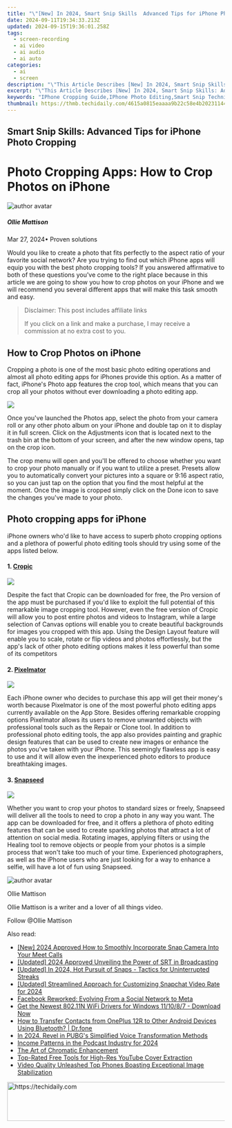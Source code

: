 ```yaml
---
title: "\"[New] In 2024, Smart Snip Skills  Advanced Tips for iPhone Photo Cropping\""
date: 2024-09-11T19:34:33.213Z
updated: 2024-09-15T19:36:01.258Z
tags: 
  - screen-recording
  - ai video
  - ai audio
  - ai auto
categories: 
  - ai
  - screen
description: "\"This Article Describes [New] In 2024, Smart Snip Skills: Advanced Tips for iPhone Photo Cropping\""
excerpt: "\"This Article Describes [New] In 2024, Smart Snip Skills: Advanced Tips for iPhone Photo Cropping\""
keywords: "IPhone Cropping Guide,IPhone Photo Editing,Smart Snip Techniques,Advanced Crop Methods,IPhone Snipping Tips,Enhanced Image Cropping,Skilled Photo Cropping"
thumbnail: https://thmb.techidaily.com/4615a0815eaaaa9b22c58e4b20231144a4af2f1f5af9f2c94189c8d2595dadf6.jpg
---
```


## Smart Snip Skills: Advanced Tips for iPhone Photo Cropping

# Photo Cropping Apps: How to Crop Photos on iPhone

![author avatar](https://images.wondershare.com/filmora/article-images/ollie-mattison.jpg)

##### Ollie Mattison

 Mar 27, 2024• Proven solutions

 Would you like to create a photo that fits perfectly to the aspect ratio of your favorite social network? Are you trying to find out which iPhone apps will equip you with the best photo cropping tools? If you answered affirmative to both of these questions you've come to the right place because in this article we are going to show you how to crop photos on your iPhone and we will recommend you several different apps that will make this task smooth and easy.

>  Disclaimer: This post includes affiliate links
>
>  If you click on a link and make a purchase, I may receive a commission at no extra cost to you.
>

## How to Crop Photos on iPhone

 Cropping a photo is one of the most basic photo editing operations and almost all photo editing apps for iPhones provide this option. As a matter of fact, iPhone's Photo app features the crop tool, which means that you can crop all your photos without ever downloading a photo editing app.

![](https://images.wondershare.com/filmora/article-images/crop-photo-on-iphone.gif)

 Once you've launched the Photos app, select the photo from your camera roll or any other photo album on your iPhone and double tap on it to display it in full screen. Click on the Adjustments icon that is located next to the trash bin at the bottom of your screen, and after the new window opens, tap on the crop icon.

 The crop menu will open and you'll be offered to choose whether you want to crop your photo manually or if you want to utilize a preset. Presets allow you to automatically convert your pictures into a square or 9:16 aspect ratio, so you can just tap on the option that you find the most helpful at the moment. Once the image is cropped simply click on the Done icon to save the changes you've made to your photo.

## Photo cropping apps for iPhone

 iPhone owners who'd like to have access to superb photo cropping options and a plethora of powerful photo editing tools should try using some of the apps listed below.

#### 1\. [Cropic](https://itunes.apple.com/gb/app/cropic-crop-photo-video-insta-size-layout/id662802077?mt=8)

![](https://images.wondershare.com/filmora/article-images/cropic.jpg)

 Despite the fact that Cropic can be downloaded for free, the Pro version of the app must be purchased if you'd like to exploit the full potential of this remarkable image cropping tool. However, even the free version of Cropic will allow you to post entire photos and videos to Instagram, while a large selection of Canvas options will enable you to create beautiful backgrounds for images you cropped with this app. Using the Design Layout feature will enable you to scale, rotate or flip videos and photos effortlessly, but the app's lack of other photo editing options makes it less powerful than some of its competitors

#### 2\. [Pixelmator](https://itunes.apple.com/us/app/pixelmator/id924695435?mt=8)

![](https://images.wondershare.com/filmora/article-images/pixelmator-app.jpg)

 Each iPhone owner who decides to purchase this app will get their money's worth because Pixelmator is one of the most powerful photo editing apps currently available on the App Store. Besides offering remarkable cropping options Pixelmator allows its users to remove unwanted objects with professional tools such as the Repair or Clone tool. In addition to professional photo editing tools, the app also provides painting and graphic design features that can be used to create new images or enhance the photos you've taken with your iPhone. This seemingly flawless app is easy to use and it will allow even the inexperienced photo editors to produce breathtaking images.

#### 3\. [Snapseed](https://itunes.apple.com/us/app/snapseed/id439438619?mt=8)

![](https://images.wondershare.com/filmora/article-images/snapseed.jpg)

 Whether you want to crop your photos to standard sizes or freely, Snapseed will deliver all the tools to need to crop a photo in any way you want. The app can be downloaded for free, and it offers a plethora of photo editing features that can be used to create sparkling photos that attract a lot of attention on social media. Rotating images, applying filters or using the Healing tool to remove objects or people from your photos is a simple process that won't take too much of your time. Experienced photographers, as well as the iPhone users who are just looking for a way to enhance a selfie, will have a lot of fun using Snapseed.

![author avatar](https://images.wondershare.com/filmora/article-images/ollie-mattison.jpg)

Ollie Mattison

Ollie Mattison is a writer and a lover of all things video.

Follow @Ollie Mattison


<ins class="adsbygoogle"
     style="display:block"
     data-ad-format="autorelaxed"
     data-ad-client="ca-pub-7571918770474297"
     data-ad-slot="1223367746"></ins>



<ins class="adsbygoogle"
     style="display:block"
     data-ad-client="ca-pub-7571918770474297"
     data-ad-slot="8358498916"
     data-ad-format="auto"
     data-full-width-responsive="true"></ins>


<span class="atpl-alsoreadstyle">Also read:</span>
<div><ul>
<li><a href="https://screen-mirroring-recording.techidaily.com/new-2024-approved-how-to-smoothly-incorporate-snap-camera-into-your-meet-calls/"><u>[New] 2024 Approved How to Smoothly Incorporate Snap Camera Into Your Meet Calls</u></a></li>
<li><a href="https://fox-friendly.techidaily.com/updated-2024-approved-unveiling-the-power-of-srt-in-broadcasting/"><u>[Updated] 2024 Approved Unveiling the Power of SRT in Broadcasting</u></a></li>
<li><a href="https://snapchat-videos.techidaily.com/updated-in-2024-hot-pursuit-of-snaps-tactics-for-uninterrupted-streaks/"><u>[Updated] In 2024, Hot Pursuit of Snaps - Tactics for Uninterrupted Streaks</u></a></li>
<li><a href="https://fox-friendly.techidaily.com/updated-streamlined-approach-for-customizing-snapchat-video-rate-for-2024/"><u>[Updated] Streamlined Approach for Customizing Snapchat Video Rate for 2024</u></a></li>
<li><a href="https://facebook.techidaily.com/facebook-reworked-evolving-from-a-social-network-to-meta/"><u>Facebook Reworked: Evolving From a Social Network to Meta</u></a></li>
<li><a href="https://driver-download.techidaily.com/get-the-newest-80211n-wifi-drivers-for-windows-111087-download-now/"><u>Get the Newest 802.11N WiFi Drivers for Windows 11/10/8/7 - Download Now</u></a></li>
<li><a href="https://blog-min.techidaily.com/how-to-transfer-contacts-from-oneplus-12r-to-other-android-devices-using-bluetooth-drfone-by-drfone-transfer-from-android-transfer-from-android/"><u>How to Transfer Contacts from OnePlus 12R to Other Android Devices Using Bluetooth? | Dr.fone</u></a></li>
<li><a href="https://fox-friendly.techidaily.com/in-2024-revel-in-pubgs-simplified-voice-transformation-methods/"><u>In 2024, Revel in PUBG's Simplified Voice Transformation Methods</u></a></li>
<li><a href="https://fox-friendly.techidaily.com/income-patterns-in-the-podcast-industry-for-2024/"><u>Income Patterns in the Podcast Industry for 2024</u></a></li>
<li><a href="https://fox-friendly.techidaily.com/the-art-of-chromatic-enhancement/"><u>The Art of Chromatic Enhancement</u></a></li>
<li><a href="https://youtube-clips.techidaily.com/top-rated-free-tools-for-high-res-youtube-cover-extraction/"><u>Top-Rated Free Tools for High-Res YouTube Cover Extraction</u></a></li>
<li><a href="https://extra-information.techidaily.com/video-quality-unleashed-top-phones-boasting-exceptional-image-stabilization/"><u>Video Quality Unleashed Top Phones Boasting Exceptional Image Stabilization</u></a></li>
</ul></div>

<!-- affiliate ads begin -->
<a href="https://ephamedtechinc.pxf.io/c/5597632/2120865/26400?prodsku=mercury" target="_top" id="2120865">
  <img src="//a.impactradius-go.com/display-ad/26400-2120865" border="0" alt="https://techidaily.com" width="728" height="90"/>
</a>
<img height="0" width="0" src="https://ephamedtechinc.pxf.io/i/5597632/2120865/26400?prodsku=mercury" style="position:absolute;visibility:hidden;" border="0" />
<!-- affiliate ads end -->

